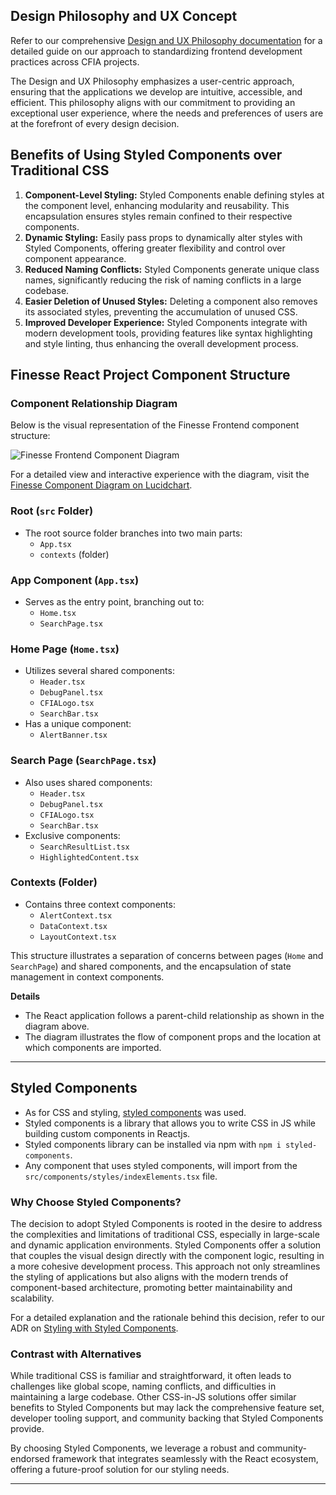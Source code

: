 ## Design Philosophy and UX Concept

Refer to our comprehensive [Design and UX Philosophy documentation](https://github.com/ai-cfia/dev-rel-docs/blob/91-document-design-philosophy-and-ux-concept/Design-UX/DESIGN-UX-PHILOSOPHY.md) for a detailed guide on our approach to standardizing frontend development practices across CFIA projects.

The Design and UX Philosophy emphasizes a user-centric approach, ensuring that the applications we develop are intuitive, accessible, and efficient. This philosophy aligns with our commitment to providing an exceptional user experience, where the needs and preferences of users are at the forefront of every design decision.

## Benefits of Using Styled Components over Traditional CSS

1. **Component-Level Styling:** Styled Components enable defining styles at the component level, enhancing modularity and reusability. This encapsulation ensures styles remain confined to their respective components.
2. **Dynamic Styling:** Easily pass props to dynamically alter styles with Styled Components, offering greater flexibility and control over component appearance.
3. **Reduced Naming Conflicts:** Styled Components generate unique class names, significantly reducing the risk of naming conflicts in a large codebase.
4. **Easier Deletion of Unused Styles:** Deleting a component also removes its associated styles, preventing the accumulation of unused CSS.
5. **Improved Developer Experience:** Styled Components integrate with modern development tools, providing features like syntax highlighting and style linting, thus enhancing the overall development process.


## Finesse React Project Component Structure
### Component Relationship Diagram

Below is the visual representation of the Finesse Frontend component structure:

![Finesse Frontend Component Diagram](https://github.com/ai-cfia/finesse-frontend/assets/133677161/b7bf92a1-cc24-48a9-8814-30b1b291e4e4)

For a detailed view and interactive experience with the diagram, visit the [Finesse Component Diagram on Lucidchart](https://lucid.app/lucidchart/ae5c689e-25cb-4679-bb5f-aa509955a50f/edit?invitationId=inv_d4b29dba-3c6a-4c79-921e-fae853739ed4&page=0_0#).


### Root (`src` Folder)
- The root source folder branches into two main parts:
  - `App.tsx`
  - `contexts` (folder)

### App Component (`App.tsx`)
- Serves as the entry point, branching out to:
  - `Home.tsx`
  - `SearchPage.tsx`

### Home Page (`Home.tsx`)
- Utilizes several shared components:
  - `Header.tsx`
  - `DebugPanel.tsx`
  - `CFIALogo.tsx`
  - `SearchBar.tsx`
- Has a unique component:
  - `AlertBanner.tsx`

### Search Page (`SearchPage.tsx`)
- Also uses shared components:
  - `Header.tsx`
  - `DebugPanel.tsx`
  - `CFIALogo.tsx`
  - `SearchBar.tsx`
- Exclusive components:
  - `SearchResultList.tsx`
  - `HighlightedContent.tsx`

### Contexts (Folder)
- Contains three context components:
  - `AlertContext.tsx`
  - `DataContext.tsx`
  - `LayoutContext.tsx`

This structure illustrates a separation of concerns between pages (`Home` and `SearchPage`) and shared components, and the encapsulation of state management in context components.

**Details**

- The React application follows a parent-child relationship as shown in the diagram above.
- The diagram illustrates the flow of component props and the location at which components are imported.

---

## **Styled Components**

- As for CSS and styling, [styled components](https://styled-components.com/) was used.
- Styled components is a library that allows you to write CSS in JS while building custom components in Reactjs.
- Styled components library can be installed via npm with `npm i styled-components`.
- Any component that uses styled components, will import from the `src/components/styles/indexElements.tsx` file.

### Why Choose Styled Components?

The decision to adopt Styled Components is rooted in the desire to address the complexities and limitations of traditional CSS, especially in large-scale and dynamic application environments. Styled Components offer a solution that couples the visual design directly with the component logic, resulting in a more cohesive development process. This approach not only streamlines the styling of applications but also aligns with the modern trends of component-based architecture, promoting better maintainability and scalability.

For a detailed explanation and the rationale behind this decision, refer to our ADR on [Styling with Styled Components](https://github.com/ai-cfia/dev-rel-docs/blob/37a0ec5cfb23e6e156f908b4ddde09a489cf40e5/adr/009-styling-with-styled-components.md).

### Contrast with Alternatives

While traditional CSS is familiar and straightforward, it often leads to challenges like global scope, naming conflicts, and difficulties in maintaining a large codebase. Other CSS-in-JS solutions offer similar benefits to Styled Components but may lack the comprehensive feature set, developer tooling support, and community backing that Styled Components provide.

By choosing Styled Components, we leverage a robust and community-endorsed framework that integrates seamlessly with the React ecosystem, offering a future-proof solution for our styling needs.

---
